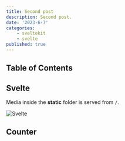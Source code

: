 ```yaml
---
title: Second post
description: Second post.
date: '2023-6-7'
categories:
    - sveltekit
    - svelte
published: true
---
```


<script>
    import Counter from './counter.svelte'
</script>

## Table of Contents

## Svelte

Media inside the **static** folder is served from `/`.

![Svelte](favicon.png)

## Counter

<Counter />
